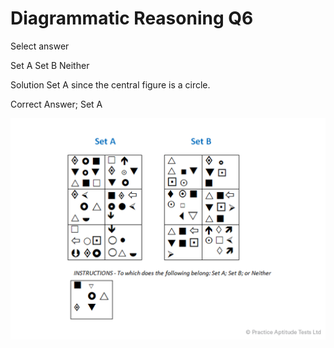 # Diagrammatic Reasoning Q6

Select answer

 Set A
 Set B
 Neither

Solution
Set A since the central figure is a circle.

Correct Answer; Set A

![da_6](../images/da_6.png)
